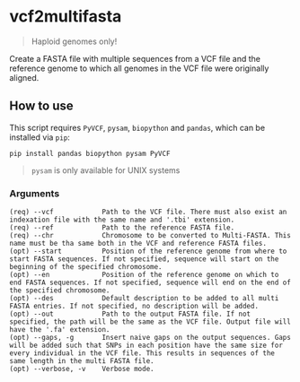 # vcf2multifasta

> Haploid genomes only!

Create a FASTA file with multiple sequences from a VCF file and the reference genome to which all genomes in the VCF file were originally aligned.

## How to use

This script requires `PyVCF`, `pysam`, `biopython` and `pandas`, which can be installed via `pip`:
```
pip install pandas biopython pysam PyVCF
```
> `pysam` is only available for UNIX systems

### Arguments

```
(req) --vcf            Path to the VCF file. There must also exist an indexation file with the same name and '.tbi' extension.
(req) --ref            Path to the reference FASTA file.
(req) --chr            Chromosome to be converted to Multi-FASTA. This name must be tha same both in the VCF and reference FASTA files.
(opt) --start          Position of the reference genome from where to start FASTA sequences. If not specified, sequence will start on the beginning of the specified chromosome.
(opt) --en             Position of the reference genome on which to end FASTA sequences. If not specified, sequence will end on the end of the specified chromosome.
(opt) --des            Default description to be added to all multi FASTA entries. If not specified, no description will be added.
(opt) --out            Path to the output FASTA file. If not specified, the path will be the same as the VCF file. Output file will have the '.fa' extension.
(opt) --gaps, -g       Insert naive gaps on the output sequences. Gaps will be added such that SNPs in each position have the same size for every individual in the VCF file. This results in sequences of the same length in the multi FASTA file.
(opt) --verbose, -v    Verbose mode.
```
